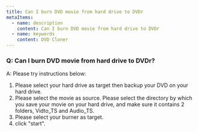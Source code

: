 ```yaml
---
title: Can I burn DVD movie from hard drive to DVDr
metaItems:
  - name: description
    content: Can I burn DVD movie from hard drive to DVDr
  - name: keywords
    content: DVD Cloner
---
```


### Q: Can I burn DVD movie from hard drive to DVDr?

A:
Please try instructions below:
1. Please select your hard drive as target then backup your DVD on your hard drive.
2. Please select the movie as source.
Please select the directory by which you save your movie on your hard drive, and make sure it contains 2 folders, Vidto_TS and Audio_TS.
3. Please select your burner as target.
4. click "start".